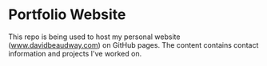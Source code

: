 # Portfolio Website

This repo is being used to host my personal website (www.davidbeaudway.com) on GitHub pages.
The content contains contact information and projects I've worked on.
